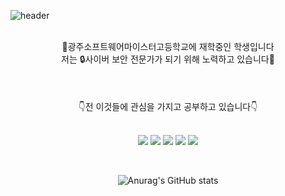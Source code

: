 ![header](https://capsule-render.vercel.app/api?type=slice&color=gradient&text=%20JuhongPark%20%20&height=225&fontSize=125)

<br>

<center>🏤광주소프트웨어마이스터고등학교에 재학중인 학생입니다<center>
<center>저는 🔒사이버 보안 전문가가 되기 위해 노력하고 있습니다🙂<center>
<br>
<br>
<br>

<center>👇전 이것들에 관심을 가지고 공부하고 있습니다👇<center>
<br>

<img src="https://img.shields.io/badge/C-A8B9CC?style=flat-square&logo=C&logoColor=white"/> </a>
<img src="https://img.shields.io/badge/JAVA-007396?style=flat-square&logo=Java&logoColor=white"/> </a> 
<img src="https://img.shields.io/badge/Linux-FCC624?style=flat-square&logo=Linux&logoColor=white"/> </a>
<img src="https://img.shields.io/badge/Ubuntu-E95420?style=flat-square&logo=Ubuntu&logoColor=white"/> </a>
<img src="https://img.shields.io/badge/HTML5-E34F6?style=flat-square&logo=HTML5&logoColor=white"/> </a>

<br>

![Anurag's GitHub stats](https://github-readme-stats.vercel.app/api?username=JuuuHong&&show_icons=true&theme=dark)
